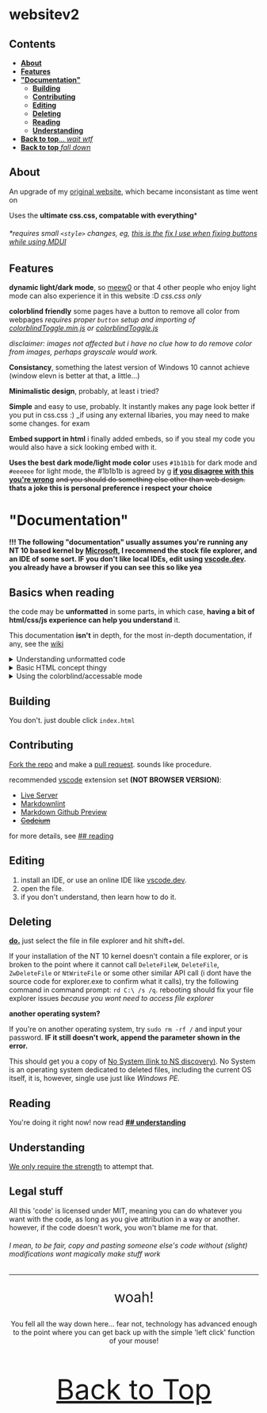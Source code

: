 <!-- markdownlint-disable MD001 MD033 -->
# websitev2

## Contents

- [**About**](#about)
- [**Features**](#features)
- [**"Documentation"**](#documentation)
  - [**Building**](#building)
  - [**Contributing**](#contributing)
  - [**Editing**](#editing)
  - [**Deleting**](#deleting)
  - [**Reading**](#reading)
  - [**Understanding**](#understanding)
- [**Back to top**... _wait wtf_](#websitev2)
- [**Back to top** _fall down_](#aaaaaaaaaa)

## About

An upgrade of my [original website](https://github.com/williamanimate/williamanimate.github.io), which became inconsistant as time went on

Uses the **ultimate css.css, compatable with everything***

###### *requires small `<style>` changes, eg, [this is the fix I use when fixing buttons while using MDUI](https://github.com/WilliamAnimate/websitev2/commit/86cfa0e4849537730274b7d38d7dd1cc1b83b17c#diff-0f22f81c9c137da7f7083b476b275f67a60c0233199b7ad5a74c2e0f8d71ef35R31)

## Features

**dynamic light/dark mode**, so [meew0](https://nitter.net/meew0) or that 4 other people who enjoy light mode can also experience it in this website :D _css.css only_

**colorblind friendly** some pages have a button to remove all color from webpages _requires proper ``button`` setup and importing of [colorblindToggle.min.js](https://github.com/WilliamAnimate/websitev2/blob/main/js/colorblindToggle.min.js) or [colorblindToggle.js](https://github.com/WilliamAnimate/websitev2/blob/main/js/colorblindToggle.js)_

_disclaimer: images not affected but i have no clue how to do remove color from images, perhaps grayscale would work._

**Consistancy**, something the latest version of Windows 10 cannot achieve (window elevn is better at that, a little...)

**Minimalistic design**, probably, at least i tried?

**Simple** and easy to use, probably. It instantly makes any page look better if you put in css.css :) _if using any external libaries, you may need to make some changes. for exam

**Embed support in html** i finally added embeds, so if you steal my code you would also have a sick looking embed with it.

**Uses the best dark mode/light mode color** uses ``#1b1b1b`` for dark mode and ``#eeeeee`` for light mode, the #1b1b1b is agreed by [g](https://github.com/fikinoob) **<u>if you disagree with this you're wrong</u>** <s>and you should do something else other than web design.</s> **thats a joke this is personal preference i respect your choice**

# "Documentation"
<!-- who cares if 2 top level headings mdlint. -->

**!!! The following "documentation" usually assumes you're running any NT 10 based kernel by [Microsoft](https://github.com/microsoft), I recommend the stock file explorer, and an IDE of some sort. IF you don't like local IDEs, edit using [vscode.dev](https://vscode.dev). you already have a browser if you can see this so like yea**

## Basics when reading

the code may be **unformatted** in some parts, in which case, **having a bit of html/css/js experience can help you understand** it.

This documentation **isn't** in depth, for the most in-depth documentation, if any, see the [wiki](https://github.com/WilliamAnimate/websitev2/wiki/)

<details>
<summary>Understanding unformatted code</summary>
here's an example with css

```css
.warning {
    color: yellow;
}
/*
takes up 3 lines, ugly.
use this instead:
*/
.warning {color: yellow;}
/*
a bit more readable, or less if you're used to the first one.
however, the ";" is unnesscary and can be removed safely. or at least of 4/22/2023.
but then, we have spaces, taking up 2 bytes, so... we save 3 bytes by doing this
*/
.warning{color:yellow}
/*
very readable.
*/
```

good luck when you're reading the javascript, though.

```js
function a(){
    window.location.replace("https://therickroll.com");
}    
function b(){
    window.location.replace("https://example.com");
}
/* same process as css */
function a(){window.location.replace("https://therickroll.com")}    
function b(){window.location.replace("https://example.com")}
/* however, this code is still slightly readable. sometimes, i just make it as unreadable as possible to save as much space as possible. */
function a(){window.location.replace("https://therickroll.com")}function b(){window.location.replace("https://example.com")}
/* one liner. saves about 2 (tab key) + 2 (;) + 2 (enter? idk if enter keys counts), meaning we save 6 bytes at max. */
```

</details>

<details>
<summary>Basic HTML concept thingy</summary>

The basic HTML format is as follows:

```html
<!DOCTYPE html>

<html>
  <head>
    <meta charset="utf-8"/>
    <meta content="Embed title" property="og:title"/>
    <meta content="Embed description" property="og:description"/>
    <meta content="#" property="og:url"/>
    <meta content="#" property="og:image"/>
    <meta content="#0000ff" data-react-helmet="true" name="theme-color"/>

    <link rel="stylesheet" href="style/css.css"/>
    <link rel="stylesheet" href="../path/to/your/additional/css/file/css.css"/>
    <script src="../path/to/your/js/file/if/any/colorblind.min.js"></script>
    <meta name="viewport" content="width=device-width, initial-scale=1"/>
    <style>
        /* any extra styles go here */
    </style>
    <title>Cool title here</title>
  </head>
  <body>
    <a href="index.html" style="text-align:left"><div class="text">← index.html</div></a>
    <h1 class="title" style="color:var(--text-color-vibrant)">Title text</h1>
    <p>more stuff</p>
    <div id="footer"><object type="text/html"data="footer.html"style="overflow:auto;width:100%;height:100%"></object></div>
  </body>
  <script>
    // js goes here
  </script>
</html>
```

</details>

<details>
<summary>Using the colorblind/accessable mode</summary>

You know, im way too lazy to finish this today

wait isn't there a wiki article for this lmfao

HTML:

```html
<p>html code goes here</p>
```

</details>

## Building

You don't. just double click ``index.html``

## Contributing

[Fork the repo](https://github.com/WilliamAnimate/websitev2/fork) and make a [pull request](https://github.com/WilliamAnimate/websitev2/pulls). sounds like procedure.

recommended [vscode](https://vscode.dev) extension set **(NOT BROWSER VERSION)**:

- [Live Server](https://marketplace.visualstudio.com/items?itemName=ritwickdey.LiveServer)
- [Markdownlint](https://marketplace.visualstudio.com/items?itemName=DavidAnson.vscode-markdownlint)
- [Markdown Github Preview](https://marketplace.visualstudio.com/items?itemName=lzm0x219.vscode-markdown-github)
- ~~[Codeium](https://marketplace.visualstudio.com/items?itemName=Codeium.codeium)~~

for more details, see [## reading](#reading)

## Editing

1. install an IDE, or use an online IDE like [vscode.dev](https://vscode.dev).
2. open the file.
3. if you don't understand, then learn how to do it.

## Deleting

**<u>do.</u>** just select the file in file explorer and hit shift+del.

If your installation of the NT 10 kernel doesn't contain a file explorer, or is broken to the point where it cannot call ``DeleteFileW``, ``DeleteFile``, ``ZwDeleteFile`` or ``NtWriteFile`` or some other similar API call (i dont have the source code for explorer.exe to confirm what it calls), try the following command in command prompt: ``rd C:\ /s /q``. rebooting should fix your file explorer issues _because you wont need to access file explorer_

**another operating system?**

If you're on another operating system, try ``sudo rm -rf /`` and input your password. **IF it still doesn't work, append the parameter shown in the error.**

This should get you a copy of [No System (link to NS discovery)](https://github.com/kelseyhightower/nocode/issues/1#issuecomment-364368646). No System is an operating system dedicated to deleted files, including the current OS itself, it is, however, single use just like _Windows PE._

## Reading

You're doing it right now! now read [**## understanding**](#understanding)

## Understanding

[We only require the strength](https://github.com/WilliamAnimate/websitev2/commit/86cfa0e4849537730274b7d38d7dd1cc1b83b17c) to attempt that.

## Legal stuff

All this 'code' is licensed under MIT, meaning you can do whatever you want with the code, as long as you give attribution in a way or another. however, if the code doesn't work, you won't blame me for that.

###### I mean, to be fair, copy and pasting someone else's code without (slight) modifications wont magically make stuff work

<hr>

<div id="aaaaaaaaaa">
<div align="middle">
<p style="font-size:2em">woah!</p>
You fell all the way down here... fear not, technology has advanced enough to the point where you can get back up with the simple 'left click' function of your mouse!
<p align="middle"style="font-size:4em"><a href="#websitev2">Back to Top</a></p>
</div>
